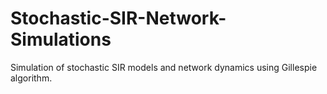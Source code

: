 # Stochastic-SIR-Network-Simulations
Simulation of stochastic SIR models and network dynamics using Gillespie algorithm.
